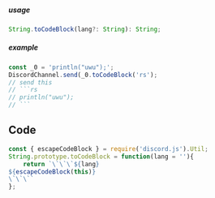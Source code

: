 ##### usage
~~~ts
String.toCodeBlock(lang?: String): String;
~~~
##### example
~~~js
const _0 = 'println("uwu");';
DiscordChannel.send(_0.toCodeBlock('rs');
// send this
// ```rs
// println("uwu");
// ```
~~~

## Code
~~~js
const { escapeCodeBlock } = require('discord.js').Util;
String.prototype.toCodeBlock = function(lang = ''){
	return `\`\`\`${lang}
${escapeCodeBlock(this)}
\`\`\``
};
~~~
